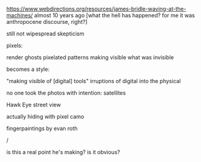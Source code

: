 https://www.webdirections.org/resources/james-bridle-waving-at-the-machines/
almost 10 years ago
[what the hell has happened? for me it was anthropocene discourse, right?]

still not wipespread skepticism


pixels:

render ghosts
pixelated patterns
making visible what was invisible


becomes a style:

"making visible of [digital] tools"
irruptions of digital into the physical



no one took the photos with intention:
satellites


Hawk Eye
street view


actually hiding with pixel camo


fingerpaintings by evan roth


/

is this a real point he's making? is it obvious?
